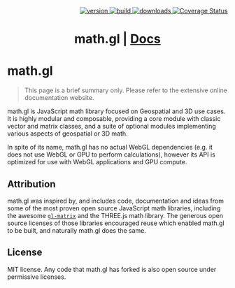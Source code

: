 <p align="right">
  <a href="https://npmjs.org/package/math.gl">
    <img src="https://img.shields.io/npm/v/math.gl.svg?style=flat-square" alt="version" />
  </a>
  <a href="https://travis-ci.com/uber-web/math.gl">
    <img src="https://api.travis-ci.com/uber-web/math.gl.svg?branch=master" alt="build" />
  </a>
  <a href="https://npmjs.org/package/math.gl">
    <img src="https://img.shields.io/npm/dm/math.gl.svg?style=flat-square" alt="downloads" />
  </a>
  <a href='https://coveralls.io/github/uber-web/math.gl'><img src='https://coveralls.io/repos/github/uber-web/math.gl/badge.svg' alt='Coverage Status' /></a>
</p>

<h1 align="center">math.gl | <a href="https://uber-web.github.io/math.gl">Docs</a></h1>

# math.gl

> This page is a brief summary only. Please refer to the extensive online documentation website.

math.gl is JavaScript math library focused on Geospatial and 3D use cases. It is highly modular and composable, providing a core module with classic vector and matrix classes, and a suite of optional modules implementing various aspects of geospatial or 3D math.

In spite of its name, math.gl has no actual WebGL dependencies (e.g. it does not use WebGL or GPU to perform calculations), however its API is optimized for use with WebGL applications and GPU compute.

## Attribution

math.gl was inspired by, and includes code, documentation and ideas from some of the most proven open source JavaScript math libraries, including the awesome [`gl-matrix`](http://glmatrix.net/) and the THREE.js math library. The generous open source licenses of those libraries encouraged reuse which enabled math.gl to be built, and naturally math.gl does the same.

## License

MIT license. Any code that math.gl has forked is also open source under permissive licenses.
